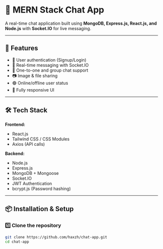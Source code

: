 # 💬 MERN Stack Chat App

A real-time chat application built using **MongoDB, Express.js, React.js, and Node.js** with **Socket.IO** for live messaging.

---

## 🚀 Features
- 🔐 User authentication (Signup/Login)
- 💬 Real-time messaging with Socket.IO
- 👤 One-to-one and group chat support
- 📷 Image & file sharing
- 🟢 Online/offline user status
- 📱 Fully responsive UI

---

## 🛠 Tech Stack
**Frontend:**
- React.js
- Tailwind CSS / CSS Modules
- Axios (API calls)

**Backend:**
- Node.js
- Express.js
- MongoDB + Mongoose
- Socket.IO
- JWT Authentication
- bcrypt.js (Password hashing)

---

## 📦 Installation & Setup

### 1️⃣ Clone the repository
```bash
git clone https://github.com/haxzh/chat-app.git
cd chat-app
